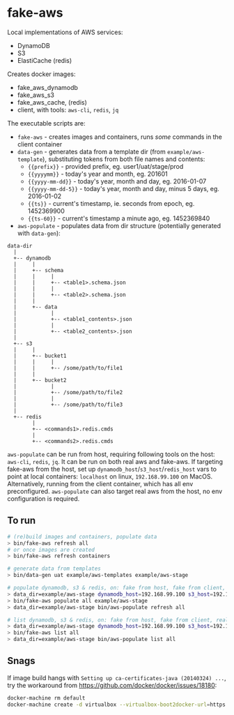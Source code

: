 fake-aws
========

Local implementations of AWS services:
* DynamoDB
* S3
* ElastiCache (redis)

Creates docker images:
* fake_aws_dynamodb
* fake_aws_s3
* fake_aws_cache, (redis)
* client, with tools: `aws-cli`, `redis`, `jq`

The executable scripts are:
* `fake-aws` - creates images and containers, runs *some* commands in the client container
* `data-gen` - generates data from a template dir (from `example/aws-template`), substituting tokens from both file names and contents:
  * `{{prefix}}` - provided prefix, eg. user1/uat/stage/prod
  * `{{yyyymm}}` - today's year and month, eg. 201601
  * `{{yyyy-mm-dd}}` - today's year, month and day, eg. 2016-01-07
  * `{{yyyy-mm-dd-5}}` - today's year, month and day, minus 5 days, eg. 2016-01-02
  * `{{ts}}` - current's timestamp, ie. seconds from epoch, eg. 1452369900
  * `{{ts-60}}` - current's timestamp a minute ago, eg. 1452369840
* `aws-populate` - populates data from dir structure (potentially generated with `data-gen`):
```
data-dir
  |
  +-- dynamodb
  |     |
  |     +-- schema
  |     |     |
  |     |     +-- <table1>.schema.json
  |     |     |
  |     |     +-- <table2>.schema.json
  |     |
  |     +-- data
  |           |
  |           +-- <table1_contents>.json
  |           |
  |           +-- <table2_contents>.json
  |
  +-- s3
  |     |
  |     +-- bucket1
  |     |     |
  |     |     +-- /some/path/to/file1
  |     |
  |     +-- bucket2
  |           |
  |           +-- /some/path/to/file2
  |           |
  |           +-- /some/path/to/file3
  |
  +-- redis
        |
        +-- <commands1>.redis.cmds
        |
        +-- <commands2>.redis.cmds
```

`aws-populate` can be run from host, requiring following tools on the host: `aws-cli`, `redis`, `jq`.  It can be run on both real aws and fake-aws. If targeting fake-aws from the host, set up `dynamodb_host`/`s3_host`/`redis_host` vars to point at local containers: `localhost` on linux, `192.168.99.100` on MacOS. Alternatively, running from the client container, which has all env preconfigured. `aws-populate` can also target real aws from the host, no env configuration is required.

To run
------
```bash
# (re)build images and containers, populate data
> bin/fake-aws refresh all
# or once images are created
> bin/fake-aws refresh containers

# generate data from templates
> bin/data-gen uat example/aws-templates example/aws-stage

# populate dynamodb, s3 & redis, on: fake from host, fake from client, real from host
> data_dir=example/aws-stage dynamodb_host=192.168.99.100 s3_host=192.168.99.100 redis_host=192.168.99.100 bin/aws-populate refresh all
> bin/fake-aws populate all example/aws-stage
> data_dir=example/aws-stage bin/aws-populate refresh all

# list dynamodb, s3 & redis, on: fake from host, fake from client, real from host
> data_dir=example/aws-stage dynamodb_host=192.168.99.100 s3_host=192.168.99.100 redis_host=192.168.99.100 bin/aws-populate list all
> bin/fake-aws list all
> data_dir=example/aws-stage bin/aws-populate list all
```

Snags
-----
If image build hangs with `Setting up ca-certificates-java (20140324) ...`, try the workaround from https://github.com/docker/docker/issues/18180:
```bash
docker-machine rm default
docker-machine create -d virtualbox --virtualbox-boot2docker-url=https://github.com/boot2docker/boot2docker/releases/download/v1.9.0/boot2docker.iso default
```
